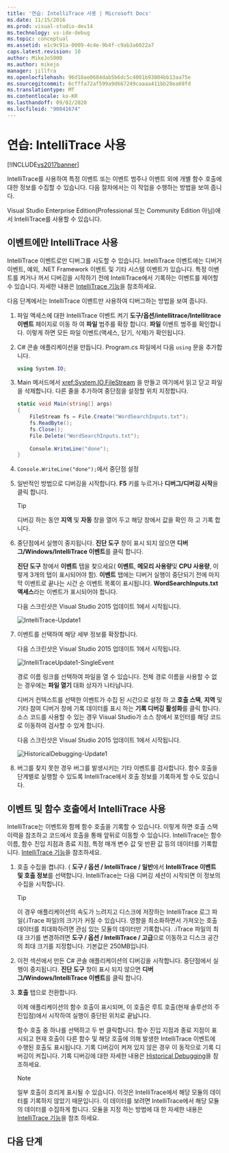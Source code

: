 ```yaml
---
title: '연습: IntelliTrace 사용 | Microsoft Docs'
ms.date: 11/15/2016
ms.prod: visual-studio-dev14
ms.technology: vs-ide-debug
ms.topic: conceptual
ms.assetid: e1c9c91a-0009-4c4e-9b4f-c9ab3a6022a7
caps.latest.revision: 10
author: MikeJo5000
ms.author: mikejo
manager: jillfra
ms.openlocfilehash: 96d18ae0684dab5b6dc5c4001b93804bb13aa75e
ms.sourcegitcommit: 6cfffa72af599a9d667249caaaa411bb28ea69fd
ms.translationtype: MT
ms.contentlocale: ko-KR
ms.lasthandoff: 09/02/2020
ms.locfileid: "90841674"
---
```

# <a name="walkthrough-using-intellitrace"></a>연습: IntelliTrace 사용
[!INCLUDE[vs2017banner](../includes/vs2017banner.md)]

IntelliTrace를 사용하여 특정 이벤트 또는 이벤트 범주나 이벤트 외에 개별 함수 호출에 대한 정보를 수집할 수 있습니다. 다음 절차에서는 이 작업을 수행하는 방법을 보여 줍니다.  
  
 Visual Studio Enterprise Edition(Professional 또는 Community Edition 아님)에서 IntelliTrace를 사용할 수 있습니다.  
  
## <a name="using-intellitrace-with-events-only"></a><a name="GettingStarted"></a> 이벤트에만 IntelliTrace 사용  
 IntelliTrace 이벤트로만 디버그를 시도할 수 있습니다. IntelliTrace 이벤트에는 디버거 이벤트, 예외, .NET Framework 이벤트 및 기타 시스템 이벤트가 있습니다. 특정 이벤트를 켜거나 꺼서 디버깅을 시작하기 전에 IntelliTrace에서 기록하는 이벤트를 제어할 수 있습니다. 자세한 내용은 [IntelliTrace 기능](../debugger/intellitrace-features.md)을 참조하세요.  
  
 다음 단계에서는 IntelliTrace 이벤트만 사용하여 디버그하는 방법을 보여 줍니다.  
  
1. 파일 액세스에 대한 IntelliTrace 이벤트 켜기 **도구/옵션/intellitrace/Intellitrace 이벤트** 페이지로 이동 하 여 **파일** 범주를 확장 합니다. **파일** 이벤트 범주를 확인합니다. 이렇게 하면 모든 파일 이벤트(액세스, 닫기, 삭제)가 확인됩니다.  
  
2. C# 콘솔 애플리케이션을 만듭니다. Program.cs 파일에서 다음 `using` 문을 추가합니다.  
  
    ```csharp  
    using System.IO;  
    ```  
  
3. Main 메서드에서 <xref:System.IO.FileStream> 을 만들고 여기에서 읽고 닫고 파일을 삭제합니다. 다른 줄을 추가하여 중단점을 설정할 위치 지정합니다.  
  
    ```csharp  
    static void Main(string[] args)  
    {  
        FileStream fs = File.Create("WordSearchInputs.txt");  
        fs.ReadByte();  
        fs.Close();  
        File.Delete("WordSearchInputs.txt");  
  
        Console.WriteLine("done");  
    }  
    ```  
  
4. `Console.WriteLine("done");`에서 중단점 설정  
  
5. 일반적인 방법으로 디버깅을 시작합니다. **F5** 키를 누르거나 **디버그/디버깅 시작**을 클릭 합니다.  
  
    > [!TIP]
    > 디버깅 하는 동안 **지역** 및 **자동** 창을 열어 두고 해당 창에서 값을 확인 하 고 기록 합니다.  
  
6. 중단점에서 실행이 중지됩니다. **진단 도구** 창이 표시 되지 않으면 **디버그/Windows/IntelliTrace 이벤트**를 클릭 합니다.  
  
     **진단 도구** 창에서 **이벤트** 탭을 찾으세요( **이벤트**, **메모리 사용량**및 **CPU 사용량**, 이렇게 3개의 탭이 표시되어야 함). **이벤트** 탭에는 디버거 실행이 중단되기 전에 마지막 이벤트로 끝나는 시간 순 이벤트 목록이 표시됩니다. **WordSearchInputs.txt 액세스**라는 이벤트가 표시되어야 합니다.  
  
     다음 스크린샷은 Visual Studio 2015 업데이트 1에서 시작됩니다.  
  
     ![IntelliTrace&#45;Update1](../debugger/media/intellitrace-update1.png "IntelliTrace-Update1")  
  
7. 이벤트를 선택하여 해당 세부 정보를 확장합니다.  
  
     다음 스크린샷은 Visual Studio 2015 업데이트 1에서 시작됩니다.  
  
     ![IntelliTraceUpdate1&#45;SingleEvent](../debugger/media/intellitraceupdate1-singleevent.png "IntelliTraceUpdate1-SingleEvent")  
  
     경로 이름 링크를 선택하여 파일을 열 수 있습니다. 전체 경로 이름을 사용할 수 없는 경우에는 **파일 열기** 대화 상자가 나타납니다.  
  
     디버거 컨텍스트를 선택한 이벤트가 수집 된 시간으로 설정 하 고 **호출 스택**, **지역** 및 기타 참여 디버거 창에 기록 데이터를 표시 하는 **기록 디버깅 활성화**를 클릭 합니다. 소스 코드를 사용할 수 있는 경우 Visual Studio가 소스 창에서 포인터를 해당 코드로 이동하여 검사할 수 있게 합니다.  
  
     다음 스크린샷은 Visual Studio 2015 업데이트 1에서 시작됩니다.  
  
     ![HistoricalDebugging&#45;Update1](../debugger/media/historicaldebugging-update1.png "HistoricalDebugging-Update1")  
  
8. 버그를 찾지 못한 경우 버그를 발생시키는 기타 이벤트를 검사합니다. 함수 호출을 단계별로 실행할 수 있도록 IntelliTrace에서 호출 정보를 기록하게 할 수도 있습니다.  
  
## <a name="using-intellitrace-with-events-and-function-calls"></a>이벤트 및 함수 호출에서 IntelliTrace 사용  
 IntelliTrace는 이벤트와 함께 함수 호출을 기록할 수 있습니다. 이렇게 하면 호출 스택 이력을 참조하고 코드에서 호출을 통해 앞뒤로 이동할 수 있습니다. IntelliTrace는 함수 이름, 함수 진입 지점과 종료 지점, 특정 매개 변수 값 및 반환 값 등의 데이터를 기록합니다. [IntelliTrace 기능](../debugger/intellitrace-features.md)을 참조하세요.  
  
1. 호출 수집을 켭니다. ( **도구 / 옵션 / IntelliTrace / 일반**에서 **IntelliTrace 이벤트 및 호출 정보**를 선택합니다. IntelliTrace는 다음 디버깅 세션이 시작되면 이 정보의 수집을 시작합니다.  
  
    > [!TIP]
    > 이 경우 애플리케이션의 속도가 느려지고 디스크에 저장하는 IntelliTrace 로그 파일(.iTrace 파일)의 크기가 커질 수 있습니다. 영향을 최소화하면서 가져오는 호출 데이터를 최대화하려면 관심 있는 모듈의 데이터만 기록합니다. .iTrace 파일의 최대 크기를 변경하려면 **도구 / 옵션 / IntelliTrace / 고급**으로 이동하고 디스크 공간의 최대 크기를 지정합니다. 기본값은 250MB입니다.  
  
2. 이전 섹션에서 만든 C# 콘솔 애플리케이션의 디버깅을 시작합니다. 중단점에서 실행이 중지됩니다. **진단 도구** 창이 표시 되지 않으면 **디버그/Windows/IntelliTrace 이벤트**를 클릭 합니다.  
  
3. **호출** 탭으로 전환합니다.  
  
     이제 애플리케이션의 함수 호출이 표시되며, 이 호출은 루트 호출(현재 솔루션의 주 진입점)에서 시작하여 실행이 중단된 위치로 끝납니다.  
  
     함수 호출 중 하나를 선택하고 두 번 클릭합니다. 함수 진입 지점과 종료 지점이 표시되고 현재 호출이 다른 함수 및 해당 호출에 의해 발생한 IntelliTrace 이벤트에 수행된 호출도 표시됩니다. 기록 디버깅이 켜져 있지 않은 경우 이 동작으로 기록 디버깅이 켜집니다. 기록 디버깅에 대한 자세한 내용은 [Historical Debugging](../debugger/historical-debugging.md)을 참조하세요.  
  
    > [!NOTE]
    > 일부 호출이 흐리게 표시될 수 있습니다. 이것은 IntelliTrace에서 해당 모듈의 데이터를 기록하지 않았기 때문입니다. 이 데이터를 보려면 IntelliTrace에서 해당 모듈의 데이터를 수집하게 합니다. 모듈을 지정 하는 방법에 대 한 자세한 내용은 [IntelliTrace 기능](../debugger/intellitrace-features.md)을 참조 하세요.  
  
## <a name="next-steps"></a>다음 단계
